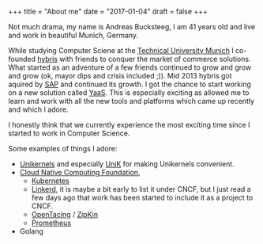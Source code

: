 +++
title = "About me"
date = "2017-01-04"
draft = false
+++

Not much drama, my name is Andreas Bucksteeg, I am 41 years old and live and work in beautiful Munich, Germany. 

While studying Computer Sciene at the [Technical University Munich](www.tum.de) I co-founded [hybris](https://www.hybris.com)  with friends to conquer the market of commerce solutions. What started as an adventure of a few friends continued to grow and grow and grow (ok, mayor dips and crisis included ;)). Mid 2013 hybris got aquired by [SAP](https://www.sap.com) and continued its growth. I got the chance to start working on a new solution called [YaaS](https://www.yaas.io). This is especially exciting as allowed me to learn and work with all the new tools and platforms which came up recently and which I adore. 

I honestly think that we currently experience the most exciting time since I started to work in Computer Science.  

Some examples of things I adore:

* [Unikernels](http://unikernel.org/) and especially [UniK](https://github.com/emc-advanced-dev/unik/wiki/UniK:-Build-and-Run-Unikernels-with-Ease) for making Unikernels convenient.
* [Cloud Native Computing Foundation](https://www.cncf.io),
   * [Kubernetes](https://www.kubernetes.io) 
   * [Linkerd](https://linkerd.io/), it is maybe a bit early to list it under CNCF, but I just read a few days ago that work has been started to include it as a project to CNCF.
   * [OpenTacing](https://opentracing.io/) / [ZipKin](https://zipkin.io/)
   * [Prometheus](https://prometheus.io/)
* Golang
